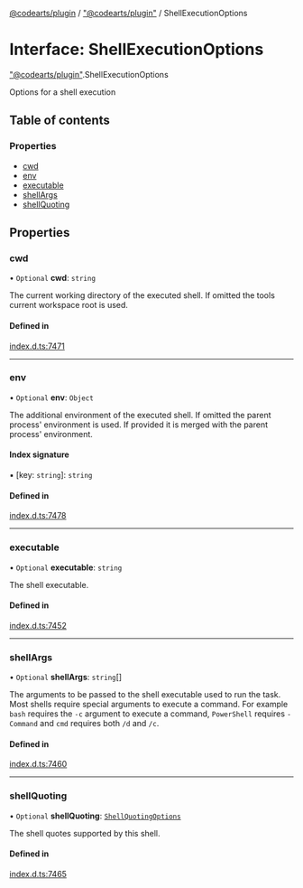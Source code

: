[@codearts/plugin](../README.md) / ["@codearts/plugin"](../modules/_codearts_plugin_.md) / ShellExecutionOptions

# Interface: ShellExecutionOptions

["@codearts/plugin"](../modules/_codearts_plugin_.md).ShellExecutionOptions

Options for a shell execution

## Table of contents

### Properties

- [cwd](codearts_plugin_.ShellExecutionOptions.md#cwd)
- [env](codearts_plugin_.ShellExecutionOptions.md#env)
- [executable](codearts_plugin_.ShellExecutionOptions.md#executable)
- [shellArgs](codearts_plugin_.ShellExecutionOptions.md#shellargs)
- [shellQuoting](codearts_plugin_.ShellExecutionOptions.md#shellquoting)

## Properties

### cwd

• `Optional` **cwd**: `string`

The current working directory of the executed shell.
If omitted the tools current workspace root is used.

#### Defined in

[index.d.ts:7471](https://github.com/shuyaqian/cloudide-plugin-api/blob/3fbdd11/index.d.ts#L7471)

___

### env

• `Optional` **env**: `Object`

The additional environment of the executed shell. If omitted
the parent process' environment is used. If provided it is merged with
the parent process' environment.

#### Index signature

▪ [key: `string`]: `string`

#### Defined in

[index.d.ts:7478](https://github.com/shuyaqian/cloudide-plugin-api/blob/3fbdd11/index.d.ts#L7478)

___

### executable

• `Optional` **executable**: `string`

The shell executable.

#### Defined in

[index.d.ts:7452](https://github.com/shuyaqian/cloudide-plugin-api/blob/3fbdd11/index.d.ts#L7452)

___

### shellArgs

• `Optional` **shellArgs**: `string`[]

The arguments to be passed to the shell executable used to run the task. Most shells
require special arguments to execute a command. For  example `bash` requires the `-c`
argument to execute a command, `PowerShell` requires `-Command` and `cmd` requires both
`/d` and `/c`.

#### Defined in

[index.d.ts:7460](https://github.com/shuyaqian/cloudide-plugin-api/blob/3fbdd11/index.d.ts#L7460)

___

### shellQuoting

• `Optional` **shellQuoting**: [`ShellQuotingOptions`](codearts_plugin_.ShellQuotingOptions.md)

The shell quotes supported by this shell.

#### Defined in

[index.d.ts:7465](https://github.com/shuyaqian/cloudide-plugin-api/blob/3fbdd11/index.d.ts#L7465)
